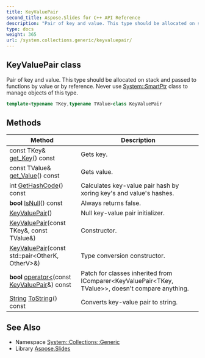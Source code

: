 ```yaml
---
title: KeyValuePair
second_title: Aspose.Slides for C++ API Reference
description: "Pair of key and value. This type should be allocated on stack and passed to functions by value or by reference. Never use System::SmartPtr class to manage objects of this type."
type: docs
weight: 365
url: /system.collections.generic/keyvaluepair/
---
```

## KeyValuePair class


Pair of key and value. This type should be allocated on stack and passed to functions by value or by reference. Never use [System::SmartPtr](../../system/smartptr/) class to manage objects of this type.

```cpp
template<typename TKey,typename TValue>class KeyValuePair
```

## Methods

| Method | Description |
| --- | --- |
| const TKey\& [get_Key](./get_key/)() const | Gets key. |
| const TValue\& [get_Value](./get_value/)() const | Gets value. |
| int [GetHashCode](./gethashcode/)() const | Calculates key-value pair hash by xoring key's and value's hashes. |
| **bool** [IsNull](./isnull/)() const | Always returns false. |
|  [KeyValuePair](./keyvaluepair/)() | Null key-value pair initializer. |
|  [KeyValuePair](./keyvaluepair/)(const TKey\&, const TValue\&) | Constructor. |
|  [KeyValuePair](./keyvaluepair/)(const std::pair\<OtherK, OtherV\>\&) | Type conversion constructor. |
| **bool** [operator<](./operator_less/)(const [KeyValuePair](./)\&) const | Patch for classes inherited from IComparer<KeyValuePair<TKey, TValue>>, doesn't compare anything. |
| [String](../../system/string/) [ToString](./tostring/)() const | Converts key-value pair to string. |

## See Also

* Namespace [System::Collections::Generic](../)
* Library [Aspose.Slides](../../)